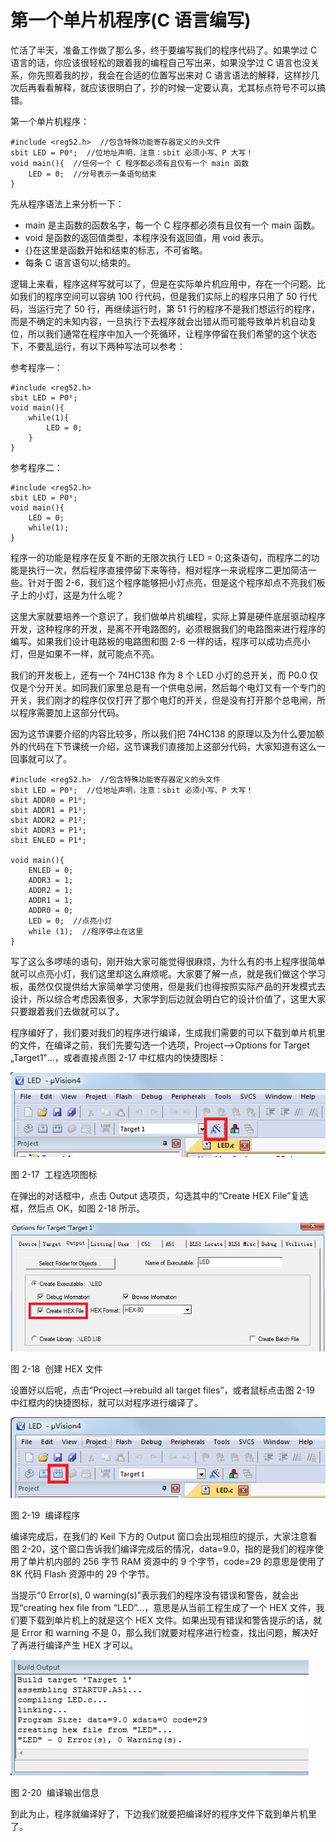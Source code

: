 # 第一个单片机程序(C 语言编写)

忙活了半天，准备工作做了那么多，终于要编写我们的程序代码了。如果学过 C 语言的话，你应该很轻松的跟着我的编程自己写出来，如果没学过 C 语言也没关系，你先照着我的抄，我会在合适的位置写出来对 C 语言语法的解释，这样抄几次后再看看解释，就应该很明白了，抄的时候一定要认真，尤其标点符号不可以搞错。

第一个单片机程序：

```
#include <reg52.h>  //包含特殊功能寄存器定义的头文件
sbit LED = P0⁰;  //位地址声明，注意：sbit 必须小写、P 大写！
void main(){  //任何一个 C 程序都必须有且仅有一个 main 函数
    LED = 0;  //分号表示一条语句结束
}
```

先从程序语法上来分析一下：

*   main 是主函数的函数名字，每一个 C 程序都必须有且仅有一个 main 函数。
*   void 是函数的返回值类型，本程序没有返回值，用 void 表示。
*   {}在这里是函数开始和结束的标志，不可省略。
*   每条 C 语言语句以;结束的。

逻辑上来看，程序这样写就可以了，但是在实际单片机应用中，存在一个问题。比如我们的程序空间可以容纳 100 行代码，但是我们实际上的程序只用了 50 行代码，当运行完了 50 行，再继续运行时，第 51 行的程序不是我们想运行的程序，而是不确定的未知内容，一旦执行下去程序就会出错从而可能导致单片机自动复位，所以我们通常在程序中加入一个死循环，让程序停留在我们希望的这个状态下，不要乱运行，有以下两种写法可以参考：

参考程序一：

```
#include <reg52.h>
sbit LED = P0⁰;
void main(){
    while(1){
        LED = 0;
    }
}
```

参考程序二：

```
#include <reg52.h>
sbit LED = P0⁰;
void main(){
    LED = 0;
    while(1);
}
```

程序一的功能是程序在反复不断的无限次执行 LED = 0;这条语句，而程序二的功能是执行一次，然后程序直接停留下来等待，相对程序一来说程序二更加简洁一些。针对于图 2-6，我们这个程序能够把小灯点亮，但是这个程序却点不亮我们板子上的小灯，这是为什么呢？

这里大家就要培养一个意识了，我们做单片机编程，实际上算是硬件底层驱动程序开发，这种程序的开发，是离不开电路图的，必须根据我们的电路图来进行程序的编写。如果我们设计电路板的电路图和图 2-6 一样的话，程序可以成功点亮小灯，但是如果不一样，就可能点不亮。

我们的开发板上，还有一个 74HC138 作为 8 个 LED 小灯的总开关，而 P0.0 仅仅是个分开关。如同我们家里总是有一个供电总闸，然后每个电灯又有一个专门的开关，我们刚才的程序仅仅打开了那个电灯的开关，但是没有打开那个总电闸，所以程序需要加上这部分代码。

因为这节课要介绍的内容比较多，所以我们把 74HC138 的原理以及为什么要加额外的代码在下节课统一介绍，这节课我们直接加上这部分代码，大家知道有这么一回事就可以了。

```
#include <reg52.h>  //包含特殊功能寄存器定义的头文件
sbit LED = P0⁰;  //位地址声明，注意：sbit 必须小写、P 大写！
sbit ADDR0 = P1⁰;
sbit ADDR1 = P1¹;
sbit ADDR2 = P1²;
sbit ADDR3 = P1³;
sbit ENLED = P1⁴;

void main(){
    ENLED = 0;
    ADDR3 = 1;
    ADDR2 = 1;
    ADDR1 = 1;
    ADDR0 = 0;
    LED = 0;  //点亮小灯
    while (1);  //程序停止在这里
}
```

写了这么多啰嗦的语句，刚开始大家可能觉得很麻烦，为什么有的书上程序很简单就可以点亮小灯，我们这里却这么麻烦呢。大家要了解一点，就是我们做这个学习板，虽然仅仅提供给大家简单学习使用，但是我们也得按照实际产品的开发模式去设计，所以综合考虑因素很多，大家学到后边就会明白它的设计价值了，这里大家只要跟着我们去做就可以了。

程序编好了，我们要对我们的程序进行编译，生成我们需要的可以下载到单片机里的文件，在编译之前，我们先要勾选一个选项，Project-->Options for Target „Target1‟...，或者直接点图 2-17 中红框内的快捷图标：

![图 2-17  工程选项图标](img/fb676c75bba7ff493e78b5cd01bf8323.jpg)

图 2-17  工程选项图标

在弹出的对话框中，点击 Output 选项页，勾选其中的“Create HEX File”复选框，然后点 OK，如图 2-18 所示。

![图 2-18  创建 HEX 文件](img/4dfcffa31664a5b416180f4b605310ba.jpg)

图 2-18  创建 HEX 文件

设置好以后呢，点击“Project-->rebuild all target files”，或者鼠标点击图 2-19 中红框内的快捷图标，就可以对程序进行编译了。

![图 2-19  编译程序](img/b99dfbc9757748eed31b4218aec2b484.jpg)

图 2-19  编译程序

编译完成后，在我们的 Keil 下方的 Output 窗口会出现相应的提示，大家注意看图 2-20，这个窗口告诉我们编译完成后的情况，data=9.0，指的是我们的程序使用了单片机内部的 256 字节 RAM 资源中的 9 个字节，code=29 的意思是使用了 8K 代码 Flash 资源中的 29 个字节。

当提示“0 Error(s), 0 warning(s)”表示我们的程序没有错误和警告，就会出现“creating hex file from “LED”...，意思是从当前工程生成了一个 HEX 文件，我们要下载到单片机上的就是这个 HEX 文件。如果出现有错误和警告提示的话，就是 Error 和 warning 不是 0，那么我们就要对程序进行检查，找出问题，解决好了再进行编译产生 HEX 才可以。

![图 2-20  编译输出信息](img/8036065c77ac53e45723c4cdf4515148.jpg)

图 2-20  编译输出信息

到此为止，程序就编译好了，下边我们就要把编译好的程序文件下载到单片机里了。